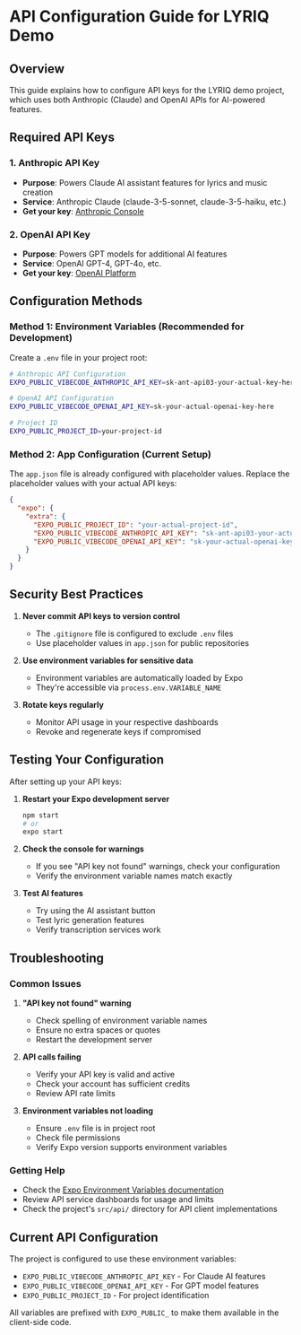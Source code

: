 # API Configuration Guide for LYRIQ Demo

## Overview
This guide explains how to configure API keys for the LYRIQ demo project, which uses both Anthropic (Claude) and OpenAI APIs for AI-powered features.

## Required API Keys

### 1. Anthropic API Key
- **Purpose**: Powers Claude AI assistant features for lyrics and music creation
- **Service**: Anthropic Claude (claude-3-5-sonnet, claude-3-5-haiku, etc.)
- **Get your key**: [Anthropic Console](https://console.anthropic.com/)

### 2. OpenAI API Key
- **Purpose**: Powers GPT models for additional AI features
- **Service**: OpenAI GPT-4, GPT-4o, etc.
- **Get your key**: [OpenAI Platform](https://platform.openai.com/)

## Configuration Methods

### Method 1: Environment Variables (Recommended for Development)

Create a `.env` file in your project root:

```bash
# Anthropic API Configuration
EXPO_PUBLIC_VIBECODE_ANTHROPIC_API_KEY=sk-ant-api03-your-actual-key-here

# OpenAI API Configuration  
EXPO_PUBLIC_VIBECODE_OPENAI_API_KEY=sk-your-actual-openai-key-here

# Project ID
EXPO_PUBLIC_PROJECT_ID=your-project-id
```

### Method 2: App Configuration (Current Setup)

The `app.json` file is already configured with placeholder values. Replace the placeholder values with your actual API keys:

```json
{
  "expo": {
    "extra": {
      "EXPO_PUBLIC_PROJECT_ID": "your-actual-project-id",
      "EXPO_PUBLIC_VIBECODE_ANTHROPIC_API_KEY": "sk-ant-api03-your-actual-anthropic-key",
      "EXPO_PUBLIC_VIBECODE_OPENAI_API_KEY": "sk-your-actual-openai-key"
    }
  }
}
```

## Security Best Practices

1. **Never commit API keys to version control**
   - The `.gitignore` file is configured to exclude `.env` files
   - Use placeholder values in `app.json` for public repositories

2. **Use environment variables for sensitive data**
   - Environment variables are automatically loaded by Expo
   - They're accessible via `process.env.VARIABLE_NAME`

3. **Rotate keys regularly**
   - Monitor API usage in your respective dashboards
   - Revoke and regenerate keys if compromised

## Testing Your Configuration

After setting up your API keys:

1. **Restart your Expo development server**
   ```bash
   npm start
   # or
   expo start
   ```

2. **Check the console for warnings**
   - If you see "API key not found" warnings, check your configuration
   - Verify the environment variable names match exactly

3. **Test AI features**
   - Try using the AI assistant button
   - Test lyric generation features
   - Verify transcription services work

## Troubleshooting

### Common Issues

1. **"API key not found" warning**
   - Check spelling of environment variable names
   - Ensure no extra spaces or quotes
   - Restart the development server

2. **API calls failing**
   - Verify your API key is valid and active
   - Check your account has sufficient credits
   - Review API rate limits

3. **Environment variables not loading**
   - Ensure `.env` file is in project root
   - Check file permissions
   - Verify Expo version supports environment variables

### Getting Help

- Check the [Expo Environment Variables documentation](https://docs.expo.dev/guides/environment-variables/)
- Review API service dashboards for usage and limits
- Check the project's `src/api/` directory for API client implementations

## Current API Configuration

The project is configured to use these environment variables:

- `EXPO_PUBLIC_VIBECODE_ANTHROPIC_API_KEY` - For Claude AI features
- `EXPO_PUBLIC_VIBECODE_OPENAI_API_KEY` - For GPT model features  
- `EXPO_PUBLIC_PROJECT_ID` - For project identification

All variables are prefixed with `EXPO_PUBLIC_` to make them available in the client-side code.
